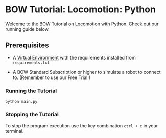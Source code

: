 # BOW Tutorial: Locomotion: Python 

Welcome to the BOW Tutorial on Locomotion with Python. Check out our running guide below.

## Prerequisites

- A [Virtual Environment](https://docs.bow.software/tutorials/tutorial_resources/python/venv) with the requirements installed from `requirements.txt`

- A BOW Standard Subscription or higher to simulate a robot to connect to. (Remember to use our Free Trial!)

### Running the Tutorial

```bash
python main.py
```

### Stopping the Tutorial

To stop the program execution use the key combination `ctrl + c` in your terminal.